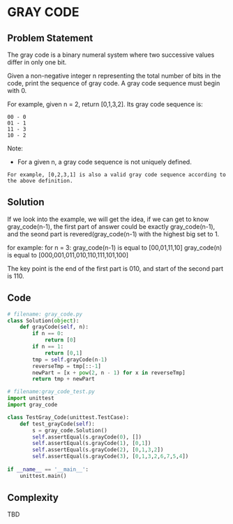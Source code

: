# GRAY CODE
## Problem Statement
The gray code is a binary numeral system where two successive values differ in only one bit.

Given a non-negative integer n representing the total number of bits in the code, print the sequence of gray code. A gray code sequence must begin with 0.

For example, given n = 2, return [0,1,3,2]. Its gray code sequence is:
```
00 - 0
01 - 1
11 - 3
10 - 2
```

Note:
 - For a given n, a gray code sequence is not uniquely defined.
```
For example, [0,2,3,1] is also a valid gray code sequence according to the above definition.
```

## Solution

If we look into the example, we will get the idea, if we can get to know gray_code(n-1), the first part of answer could be exactly gray_code(n-1), and the seond part is revered(gray_code(n-1) with the highest big set to 1.

for example: for n = 3:
gray_code(n-1) is equal to [00,01,11,10]
gray_code(n) is equal to [000,001,011,010,110,111,101,100]

The key point is the end of the first part is 010, and start of the second part is 110.

## Code
```python
# filename: gray_code.py
class Solution(object):
    def grayCode(self, n):
        if n == 0:
            return [0]
        if n == 1:
            return [0,1]
        tmp = self.grayCode(n-1)
        reverseTmp = tmp[::-1]
        newPart = [x + pow(2, n - 1) for x in reverseTmp]
        return tmp + newPart

# filename:gray_code_test.py
import unittest
import gray_code

class TestGray_Code(unittest.TestCase):
    def test_grayCode(self):
        s = gray_code.Solution()
        self.assertEqual(s.grayCode(0), [])        
        self.assertEqual(s.grayCode(1), [0,1])
        self.assertEqual(s.grayCode(2), [0,1,3,2])
        self.assertEqual(s.grayCode(3), [0,1,3,2,6,7,5,4])                
        
if __name__ == '__main__':
    unittest.main()
```
## Complexity 
TBD
